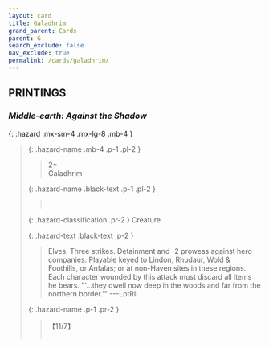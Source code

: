 ```yaml
---
layout: card
title: Galadhrim
grand_parent: Cards
parent: G
search_exclude: false
nav_exclude: true
permalink: /cards/galadhrim/
---
```


## PRINTINGS


### _Middle-earth: Against the Shadow_

{: .hazard .mx-sm-4 .mx-lg-8 .mb-4 }
> {: .hazard-name .mb-4 .p-1 .pl-2 }
> > <div class="hazard-mp">2*</div>
> > <div class="card-name">Galadhrim</div>
>
> {: .hazard-name .black-text .p-1 .pl-2 }
> > &nbsp;
>
> {: .hazard-classification .pr-2 }
> Creature
>
> {: .hazard-text .black-text .p-2 }
> > Elves. Three strikes. Detainment and -2 prowess against hero companies. Playable keyed to Lindon, Rhudaur, Wold & Foothills, or Anfalas; or at non-Haven sites in these regions. Each character wounded by this attack must discard all items he bears.   "'...they dwell now deep in the woods and far from the northern border.'"  ---LotRII 
>
> {: .hazard-name .p-1 .pr-2 }
> > <div class="card-shield">【11/7】</div>
> > <div class="card-corruption">&nbsp;</div>
